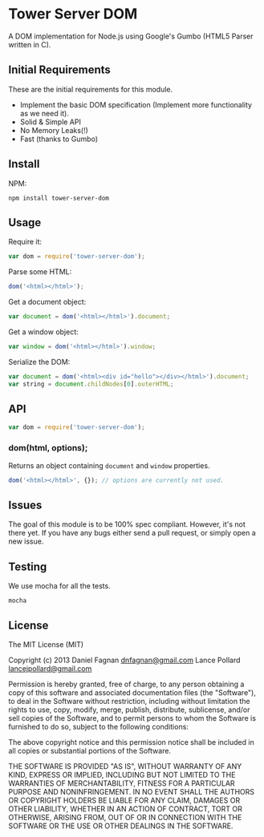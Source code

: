 # Tower Server DOM

A DOM implementation for Node.js using Google's Gumbo (HTML5 Parser written in C).

## Initial Requirements

These are the initial requirements for this module.

* Implement the basic DOM specification (Implement more functionality as we need it).
* Solid & Simple API
* No Memory Leaks(!)
* Fast (thanks to Gumbo)

## Install

NPM:

```
npm install tower-server-dom
```

## Usage

Require it:

```js
var dom = require('tower-server-dom');
```

Parse some HTML:

```js
dom('<html></html>');
```

Get a document object:

```js
var document = dom('<html></html>').document;
```

Get a window object:

```js
var window = dom('<html></html>').window;
```

Serialize the DOM:

```js
var document = dom('<html><div id="hello"></div></html>').document;
var string = document.childNodes[0].outerHTML;
```


## API

```js
var dom = require('tower-server-dom');
```

### dom(html, options);

Returns an object containing `document` and `window` properties.

```js
dom('<html></html>', {}); // options are currently not used.
```

## Issues

The goal of this module is to be 100% spec compliant. However, it's not there yet. If you have any bugs either send a pull request, or simply open a new issue.

## Testing

We use mocha for all the tests.

```
mocha
```

## License

The MIT License (MIT)

Copyright (c) 2013 Daniel Fagnan <dnfagnan@gmail.com>
                   Lance Pollard <lancejpollard@gmail.com>

Permission is hereby granted, free of charge, to any person obtaining a copy
of this software and associated documentation files (the "Software"), to deal
in the Software without restriction, including without limitation the rights
to use, copy, modify, merge, publish, distribute, sublicense, and/or sell
copies of the Software, and to permit persons to whom the Software is
furnished to do so, subject to the following conditions:

The above copyright notice and this permission notice shall be included in
all copies or substantial portions of the Software.

THE SOFTWARE IS PROVIDED "AS IS", WITHOUT WARRANTY OF ANY KIND, EXPRESS OR
IMPLIED, INCLUDING BUT NOT LIMITED TO THE WARRANTIES OF MERCHANTABILITY,
FITNESS FOR A PARTICULAR PURPOSE AND NONINFRINGEMENT. IN NO EVENT SHALL THE
AUTHORS OR COPYRIGHT HOLDERS BE LIABLE FOR ANY CLAIM, DAMAGES OR OTHER
LIABILITY, WHETHER IN AN ACTION OF CONTRACT, TORT OR OTHERWISE, ARISING FROM,
OUT OF OR IN CONNECTION WITH THE SOFTWARE OR THE USE OR OTHER DEALINGS IN
THE SOFTWARE.
